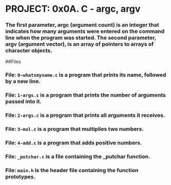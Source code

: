 # PROJECT: 0x0A. C - argc, argv

### The first parameter, argc (argument count) is an integer that indicates how many arguments were entered on the command line when the program was started. The second parameter, argv (argument vector), is an array of pointers to arrays of character objects.

##Files

### File: `0-whatsmyname.c` is a program that prints its name, followed by a new line.

### File: `1-args.c` is a program that prints the number of arguments passed into it.

### File: `2-args.c` is a program that prints all arguments it receives.

### File: `3-mul.c` is a program that multiplies two numbers.

### File: `4-add.c` is a program that adds positive numbers.

### File: `_putchar.c` is a file containing the _putchar function.

### File: `main.h` is the header file containing the function prototypes.
